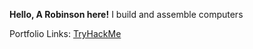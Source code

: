 **Hello, A Robinson here!**
I build and assemble computers

Portfolio Links: [TryHackMe](https://tryhackme.com/p/ARobZT) 
